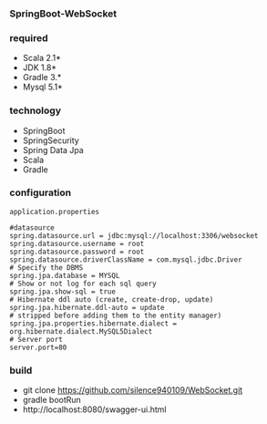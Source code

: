 ### SpringBoot-WebSocket

### required
* Scala 2.1*
* JDK 1.8*
* Gradle 3.*
* Mysql 5.1*

### technology

* SpringBoot
* SpringSecurity
* Spring Data Jpa
* Scala
* Gradle

### configuration
`application.properties`
    
    #datasource
	spring.datasource.url = jdbc:mysql://localhost:3306/websocket
	spring.datasource.username = root
	spring.datasource.password = root
	spring.datasource.driverClassName = com.mysql.jdbc.Driver
	# Specify the DBMS
	spring.jpa.database = MYSQL
	# Show or not log for each sql query
	spring.jpa.show-sql = true
	# Hibernate ddl auto (create, create-drop, update)
	spring.jpa.hibernate.ddl-auto = update
	# stripped before adding them to the entity manager)
	spring.jpa.properties.hibernate.dialect = org.hibernate.dialect.MySQL5Dialect	
	# Server port
	server.port=80
	
### build

* git clone https://github.com/silence940109/WebSocket.git
* gradle bootRun
* http://localhost:8080/swagger-ui.html